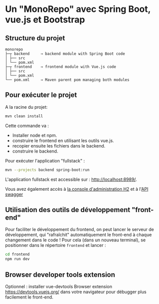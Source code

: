 # Un "MonoRepo" avec Spring Boot, vue.js et Bootstrap

## Structure du projet

```
monorepo
├─┬ backend     → backend module with Spring Boot code
│ ├── src
│ └── pom.xml
├─┬ frontend    → frontend module with Vue.js code
│ ├── src
│ └── pom.xml
└── pom.xml     → Maven parent pom managing both modules
```

## Pour exécuter le projet

A la racine du projet:

```bash
mvn clean install
```

Cette commande va :
- Installer node et npm.
- construire le frontend en utilisant les outils vue.js.
- recopier ensuite les fichiers dans le backend.
- construire le backend.

Pour exécuter l'application "fullstack" :

```bash
mvn --projects backend spring-boot:run
```

L'application fullstack est accessible sur : <http://localhost:8989/>.

Vous avez également accès à [la console d'administration H2](http://localhost:8989/h2-console) 
et à l'[API swagger](http://localhost:8989/swagger-ui/index.html)

## Utilisation des outils de développement "front-end"

Pour faciliter le développement du frontend, on peut lancer le serveur de développement, qui "rafraîchit" automatiquement le front-end à chaque changement dans le code ! Pour cela (dans un nouveau terminal), se positionner dans le répertoire `frontend` et lancer :

```bash
cd frontend
npm run dev
```

## Browser developer tools extension

Optionnel : installer vue-devtools Browser extension <https://devtools.vuejs.org/> dans votre navigateur pour débugger plus facilement le front-end.
